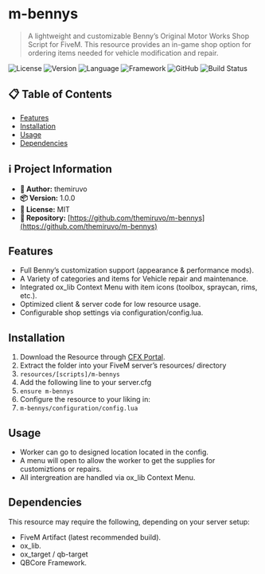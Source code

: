 # m-bennys

> A lightweight and customizable Benny’s Original Motor Works Shop Script for FiveM.
This resource provides an in-game shop option for ordering items needed for vehicle modification and repair.

![License](https://img.shields.io/badge/license-MIT-green) ![Version](https://img.shields.io/badge/version-1.0.0-blue) ![Language](https://img.shields.io/badge/language-Lua-yellow) ![Framework](https://img.shields.io/badge/framework-QBCore-orange) ![GitHub](https://img.shields.io/badge/GitHub-themiruvo/m-bennys-black?logo=github) ![Build Status](https://img.shields.io/github/actions/workflow/status/themiruvo/m-bennys/ci.yml?branch=main)

## 📋 Table of Contents

- [Features](#features)
- [Installation](#installation)
- [Usage](#usage)
- [Dependencies](#custom-1759325385979)

## ℹ️ Project Information

- **👤 Author:** themiruvo
- **📦 Version:** 1.0.0
- **📄 License:** MIT
- **📂 Repository:** [https://github.com/themiruvo/m-bennys](https://github.com/themiruvo/m-bennys)

## Features

- Full Benny’s customization support (appearance & performance mods).
- A Variety of categories and items for Vehicle repair and maintenance.
- Integrated ox_lib Context Menu with item icons (toolbox, spraycan, rims, etc.).
- Optimized client & server code for low resource usage.
- Configurable shop settings via configuration/config.lua.

## Installation

1. Download the Resource through [CFX Portal](https://portal.cfx.re/assets/granted-assets).
2. Extract the folder into your FiveM server’s resources/ directory
3. `resources/[scripts]/m-bennys`
4. Add the following line to your server.cfg
5. `ensure m-bennys`
6. Configure the resource to your liking in:
7. `m-bennys/configuration/config.lua`

## Usage

- Worker can go to designed location located in the config.
- A menu will open to allow the worker to get the supplies for customiztions or repairs.
- All intergreation are handled via ox_lib Context Menu.

## Dependencies

This resource may require the following, depending on your server setup:
- FiveM Artifact (latest recommended build).
- ox_lib.
- ox_target / qb-target
- QBCore Framework.

